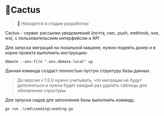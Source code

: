 # 🌵Cactus
>🚧 Находится в стадии разработки

Cactus - сервис рассылки уведомлений (почта, смс, push, webhook, sse, ws), с пользовательским интерфейсом и API

Для запуска миграций на локальной машине, нужно поднять докер и в корне проекта выполнить инструкцию:
```
dbmate --env-file ".env.dbmate.local" up 
```

Данная команда создаст полностью пустую структуру базы данных. 
> До версии v 1.0.0 нужно учитывать, что миграции не будут дополняться и нужна будет каждый раз удалять таблицы для обновления структуры.
 
Для запуска сидов для заполнения базы выполнить команду.
```
go run .\cmd\seeding\seeding.go
```
